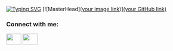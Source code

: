[![Typing SVG](https://readme-typing-svg.herokuapp.com?font=Fira+Code&pause=1000&color=8084F7&random=false&width=435&lines=HI+THERE%2C+I'M+JOBEN%2C+A+WEB+DEVELOPER)](https://git.io/typing-svg)
[![MasterHead]([your image link](https://wallhaven.cc/search?q=computer&page=3))][(your GitHub link)](https://github.com/jobenapao01)
<h3 align="left">Connect with me:</h3>
<p align="left">
<a href="https://www.linkedin.com/in/jobenapao/" target="blank"><img align="center" src="https://cdn.jsdelivr.net/npm/simple-icons@3.0.1/icons/linkedin.svg" alt="" height="30" width="40" class='color:'/></a>
<a href="https://www.facebook.com/apaobenjo/" target="blank"><img align="center" src="https://cdn.jsdelivr.net/npm/simple-icons@3.0.1/icons/facebook.svg" alt="" height="30" width="40"  class='text-white'/></a>
</p>
